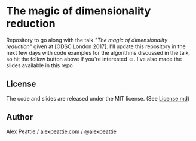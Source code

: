 # The magic of dimensionality reduction

Repository to go along with the talk *"The magic of dimensionality reduction"* given at [ODSC London 2017]. I'll update this repository in the next few days with code examples for the algorithms discussed in the talk, so hit the follow button above if you're interested :relaxed:. I've also made the slides available in this repo.

## License

The code and slides are released under the MIT license. (See [License.md](./License.md))

## Author

Alex Peattie / [alexpeattie.com](https://alexpeattie.com/) / [@alexpeattie](https://twitter.com/alexpeattie) 